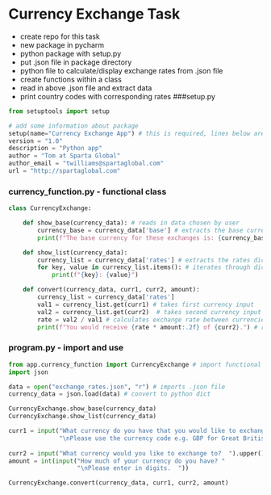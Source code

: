 # Currency Exchange Task
- create repo for this task
- new package in pycharm
- python package with setup.py
- put .json file in package directory
- python file to calculate/display exchange rates from .json file
- create functions within a class
- read in above .json file and extract data
- print country codes with corresponding rates
###setup.py
```python
from setuptools import setup

# add some information about package
setup(name="Currency Exchange App") # this is required, lines below are optional
version = "1.0"
description = "Python app"
author = "Tom at Sparta Global"
author_email = "twilliams@spartaglobal.com"
url = "http://spartaglobal.com"
```
### currency_function.py - functional class
```python
class CurrencyExchange:

    def show_base(currency_data): # reads in data chosen by user
        currency_base = currency_data['base'] # extracts the base currency value
        print(f"The base currency for these exchanges is: {currency_base}.") # prints this base currency to the user

    def show_list(currency_data):
        currency_list = currency_data['rates'] # extracts the rates dictionary
        for key, value in currency_list.items(): # iterates through dictionary and prints code/rate pairs
            print(f"{key}: {value}")

    def convert(currency_data, curr1, curr2, amount):
        currency_list = currency_data['rates']
        val1 = currency_list.get(curr1) # takes first currency input
        val2 = currency_list.get(curr2)  # takes second currency input
        rate = val2 / val1 # calculates exchange rate between currencies
        print(f"You would receive {rate * amount:.2f} of {curr2}.") # returns amount to user with currency code
```
### program.py - import and use
```python
from app.currency_function import CurrencyExchange # import functional class
import json

data = open("exchange_rates.json", "r") # imports .json file
currency_data = json.load(data) # convert to python dict

CurrencyExchange.show_base(currency_data)
CurrencyExchange.show_list(currency_data)

curr1 = input("What currency do you have that you would like to exchange? " # takes user inputs
              "\nPlease use the currency code e.g. GBP for Great British Pounds.  ").upper() # ensures that codes 
                                                                                             # match file format
curr2 = input("What currency would you like to exchange to?  ").upper()
amount = int(input("How much of your currency do you have? "
                   "\nPlease enter in digits.  "))

CurrencyExchange.convert(currency_data, curr1, curr2, amount)
```